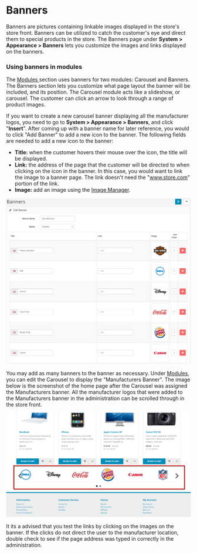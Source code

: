 Banners
=======

Banners are pictures containing linkable images displayed in the store's store front. Banners can be utilized to catch the customer's eye and direct them to special products in the store. The Banners page under **System > Appearance > Banners** lets you customize the images and links displayed on the banners.

### Using banners in modules

The [Modules ](docs/user-manual/appearance/modules/overview)section uses banners for two modules: Carousel and Banners. The Banners section lets you customize what page layout the banner will be included, and its position. The Carousel module acts like a slideshow, or carousel. The customer can click an arrow to look through a range of product images.

If you want to create a new carousel banner displaying all the manufacturer logos, you need to go to **System > Appearance > Banners**, and click "**Insert**". After coming up with a banner name for later reference, you would to click "Add Banner" to add a new icon to the banner. The following fields are needed to add a new icon to the banner:

- **Title:** when the customer hovers their mouse over the icon, the title will be displayed.
- **Link:** the address of the page that the customer will be directed to when clicking on the icon in the banner. In this case, you would want to link the image to a banner page. The link doesn't need the "www.store.com" portion of the link.
- **Image:** add an image using the [Image Manager](docs/faq/image-manager).


![banners](_images/banners.png)


You may add as many banners to the banner as necessary. Under [Modules](docs/user-manual/extensions/modules/overview), you can edit the Carousel to display the "Manufacturers Banner". The image below is the screenshot of the home page after the Carousel was assigned the Manufacturers banner. All the manufacturer logos that were added to the Manufacturers banner in the administration can be scrolled through in the store front.


![Carousel frond end](_images/banners-front.png)


It its a advised that you test the links by clicking on the images on the banner. If the clicks do not direct the user to the manufacturer location, double check to see if the page address was typed in correctly in the administration.
